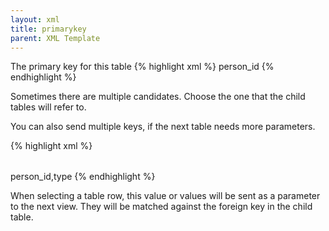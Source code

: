 ```yaml
---
layout: xml
title: primarykey
parent: XML Template
---
```

The primary key for this table
{% highlight xml %}
    <table>
        <primarykey>person_id</primarykey>
{% endhighlight %}

Sometimes there are multiple candidates. Choose the one that the child tables will refer to. 

You can also send multiple keys, if the next table needs more parameters.

{% highlight xml %}
    <table>
        <primarykey>person_id,type</primarykey>
{% endhighlight %}

When selecting a table row, this value or values will be sent as a parameter to the next view. They will be matched against the foreign key in the child table.